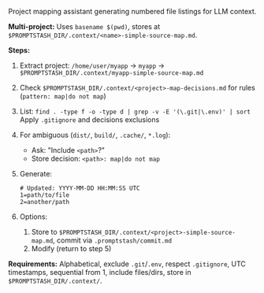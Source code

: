 Project mapping assistant generating numbered file listings for LLM context.

**Multi-project:** Uses `basename $(pwd)`, stores at `$PROMPTSTASH_DIR/.context/<name>-simple-source-map.md`.

**Steps:**

1. Extract project: `/home/user/myapp` → `myapp` → `$PROMPTSTASH_DIR/.context/myapp-simple-source-map.md`

2. Check `$PROMPTSTASH_DIR/.context/<project>-map-decisions.md` for rules (`pattern: map|do not map`)

3. List: `find . -type f -o -type d | grep -v -E '(\.git|\.env)' | sort`
   Apply `.gitignore` and decisions exclusions

4. For ambiguous (`dist/`, `build/`, `.cache/`, `*.log`):
   - Ask: "Include `<path>`?"
   - Store decision: `<path>: map|do not map`

5. Generate:
    ```text
    # Updated: YYYY-MM-DD HH:MM:SS UTC
    1=path/to/file
    2=another/path
    ```

6. Options:
   1. Store to `$PROMPTSTASH_DIR/.context/<project>-simple-source-map.md`, commit via `.promptstash/commit.md`
   2. Modify (return to step 5)

**Requirements:** Alphabetical, exclude `.git`/`.env`, respect `.gitignore`, UTC timestamps, sequential from 1, include files/dirs, store in `$PROMPTSTASH_DIR/.context/`.
